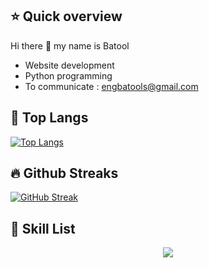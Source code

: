  ## ⭐ Quick overview
 Hi there 👋 my name is Batool
 - Website development
 - Python programming
 - To communicate : engbatools@gmail.com
 
<!--## GitHub stats
![Anurag's GitHub stats](https://github-readme-stats.vercel.app/api?username=batooldshilleh&show_icons=true&theme=dark)
-->
## 🏅 Top Langs
[![Top Langs](https://github-readme-stats.vercel.app/api/top-langs/?username=batooldshilleh&layout=compact)]([https://github.com/anuraghazra/github-readme-stats](https://github.com/batooldshilleh?tab=repositories))


## 🔥 Github Streaks
[![GitHub Streak](https://github-readme-streak-stats.herokuapp.com/?user=batooldshilleh)](https://git.io/streak-stats)

## 💙 Skill List
<p align="center">
  <a href="https://skillicons.dev">
    <img src="https://skillicons.dev/icons?i=git,androidstudio,arduino,bootstrap,c,cpp,css,dart,discord,flutter,github,html,js,linux,py" />
  </a>
</p>
